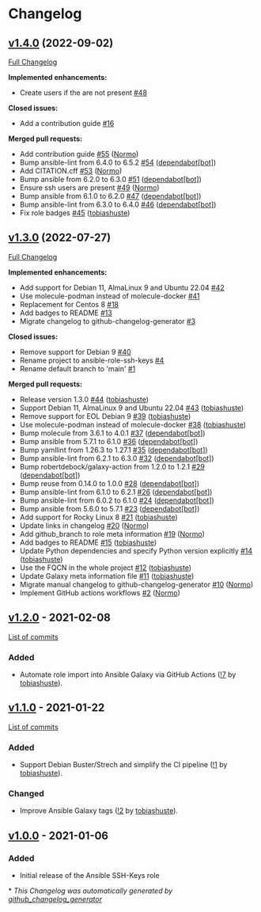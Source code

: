 # Changelog

## [v1.4.0](https://github.com/hifis-net/ansible-role-ssh-keys/tree/v1.4.0) (2022-09-02)

[Full Changelog](https://github.com/hifis-net/ansible-role-ssh-keys/compare/v1.3.0...v1.4.0)

**Implemented enhancements:**

- Create users if the are not present [\#48](https://github.com/hifis-net/ansible-role-ssh-keys/issues/48)

**Closed issues:**

- Add a contribution guide [\#16](https://github.com/hifis-net/ansible-role-ssh-keys/issues/16)

**Merged pull requests:**

- Add contribution guide [\#55](https://github.com/hifis-net/ansible-role-ssh-keys/pull/55) ([Normo](https://github.com/Normo))
- Bump ansible-lint from 6.4.0 to 6.5.2 [\#54](https://github.com/hifis-net/ansible-role-ssh-keys/pull/54) ([dependabot[bot]](https://github.com/apps/dependabot))
- Add CITATION.cff [\#53](https://github.com/hifis-net/ansible-role-ssh-keys/pull/53) ([Normo](https://github.com/Normo))
- Bump ansible from 6.2.0 to 6.3.0 [\#51](https://github.com/hifis-net/ansible-role-ssh-keys/pull/51) ([dependabot[bot]](https://github.com/apps/dependabot))
- Ensure ssh users are present [\#49](https://github.com/hifis-net/ansible-role-ssh-keys/pull/49) ([Normo](https://github.com/Normo))
- Bump ansible from 6.1.0 to 6.2.0 [\#47](https://github.com/hifis-net/ansible-role-ssh-keys/pull/47) ([dependabot[bot]](https://github.com/apps/dependabot))
- Bump ansible-lint from 6.3.0 to 6.4.0 [\#46](https://github.com/hifis-net/ansible-role-ssh-keys/pull/46) ([dependabot[bot]](https://github.com/apps/dependabot))
- Fix role badges [\#45](https://github.com/hifis-net/ansible-role-ssh-keys/pull/45) ([tobiashuste](https://github.com/tobiashuste))

## [v1.3.0](https://github.com/hifis-net/ansible-role-ssh-keys/tree/v1.3.0) (2022-07-27)

[Full Changelog](https://github.com/hifis-net/ansible-role-ssh-keys/compare/v1.2.0...v1.3.0)

**Implemented enhancements:**

- Add support for Debian 11, AlmaLinux 9 and Ubuntu 22.04 [\#42](https://github.com/hifis-net/ansible-role-ssh-keys/issues/42)
- Use molecule-podman instead of molecule-docker [\#41](https://github.com/hifis-net/ansible-role-ssh-keys/issues/41)
- Replacement for Centos 8 [\#18](https://github.com/hifis-net/ansible-role-ssh-keys/issues/18)
- Add badges to README [\#13](https://github.com/hifis-net/ansible-role-ssh-keys/issues/13)
- Migrate changelog to github-changelog-generator [\#3](https://github.com/hifis-net/ansible-role-ssh-keys/issues/3)

**Closed issues:**

- Remove support for Debian 9 [\#40](https://github.com/hifis-net/ansible-role-ssh-keys/issues/40)
- Rename project to ansible-role-ssh-keys [\#4](https://github.com/hifis-net/ansible-role-ssh-keys/issues/4)
- Rename default branch to 'main' [\#1](https://github.com/hifis-net/ansible-role-ssh-keys/issues/1)

**Merged pull requests:**

- Release version 1.3.0 [\#44](https://github.com/hifis-net/ansible-role-ssh-keys/pull/44) ([tobiashuste](https://github.com/tobiashuste))
- Support Debian 11, AlmaLinux 9 and Ubuntu 22.04 [\#43](https://github.com/hifis-net/ansible-role-ssh-keys/pull/43) ([tobiashuste](https://github.com/tobiashuste))
- Remove support for EOL Debian 9 [\#39](https://github.com/hifis-net/ansible-role-ssh-keys/pull/39) ([tobiashuste](https://github.com/tobiashuste))
- Use molecule-podman instead of molecule-docker [\#38](https://github.com/hifis-net/ansible-role-ssh-keys/pull/38) ([tobiashuste](https://github.com/tobiashuste))
- Bump molecule from 3.6.1 to 4.0.1 [\#37](https://github.com/hifis-net/ansible-role-ssh-keys/pull/37) ([dependabot[bot]](https://github.com/apps/dependabot))
- Bump ansible from 5.7.1 to 6.1.0 [\#36](https://github.com/hifis-net/ansible-role-ssh-keys/pull/36) ([dependabot[bot]](https://github.com/apps/dependabot))
- Bump yamllint from 1.26.3 to 1.27.1 [\#35](https://github.com/hifis-net/ansible-role-ssh-keys/pull/35) ([dependabot[bot]](https://github.com/apps/dependabot))
- Bump ansible-lint from 6.2.1 to 6.3.0 [\#32](https://github.com/hifis-net/ansible-role-ssh-keys/pull/32) ([dependabot[bot]](https://github.com/apps/dependabot))
- Bump robertdebock/galaxy-action from 1.2.0 to 1.2.1 [\#29](https://github.com/hifis-net/ansible-role-ssh-keys/pull/29) ([dependabot[bot]](https://github.com/apps/dependabot))
- Bump reuse from 0.14.0 to 1.0.0 [\#28](https://github.com/hifis-net/ansible-role-ssh-keys/pull/28) ([dependabot[bot]](https://github.com/apps/dependabot))
- Bump ansible-lint from 6.1.0 to 6.2.1 [\#26](https://github.com/hifis-net/ansible-role-ssh-keys/pull/26) ([dependabot[bot]](https://github.com/apps/dependabot))
- Bump ansible-lint from 6.0.2 to 6.1.0 [\#24](https://github.com/hifis-net/ansible-role-ssh-keys/pull/24) ([dependabot[bot]](https://github.com/apps/dependabot))
- Bump ansible from 5.6.0 to 5.7.1 [\#23](https://github.com/hifis-net/ansible-role-ssh-keys/pull/23) ([dependabot[bot]](https://github.com/apps/dependabot))
- Add support for Rocky Linux 8 [\#21](https://github.com/hifis-net/ansible-role-ssh-keys/pull/21) ([tobiashuste](https://github.com/tobiashuste))
- Update links in changelog [\#20](https://github.com/hifis-net/ansible-role-ssh-keys/pull/20) ([Normo](https://github.com/Normo))
- Add github\_branch to role meta information [\#19](https://github.com/hifis-net/ansible-role-ssh-keys/pull/19) ([Normo](https://github.com/Normo))
- Add badges to README [\#15](https://github.com/hifis-net/ansible-role-ssh-keys/pull/15) ([tobiashuste](https://github.com/tobiashuste))
- Update Python dependencies and specify Python version explicitly [\#14](https://github.com/hifis-net/ansible-role-ssh-keys/pull/14) ([tobiashuste](https://github.com/tobiashuste))
- Use the FQCN in the whole project [\#12](https://github.com/hifis-net/ansible-role-ssh-keys/pull/12) ([tobiashuste](https://github.com/tobiashuste))
- Update Galaxy meta information file [\#11](https://github.com/hifis-net/ansible-role-ssh-keys/pull/11) ([tobiashuste](https://github.com/tobiashuste))
- Migrate manual changelog to github-changelog-generator [\#10](https://github.com/hifis-net/ansible-role-ssh-keys/pull/10) ([Normo](https://github.com/Normo))
- Implement GitHub actions workflows [\#2](https://github.com/hifis-net/ansible-role-ssh-keys/pull/2) ([Normo](https://github.com/Normo))

## [v1.2.0](https://github.com/hifis-net/ansible-role-ssh-keys/releases/tag/v1.2.0) - 2021-02-08

[List of commits](https://github.com/hifis-net/ansible-role-ssh-keys/compare/v1.1.0...v1.2.0)

### Added

- Automate role import into Ansible Galaxy via GitHub Actions
  ([!7](https://gitlab.com/hifis/ansible/ssh-keys/-/merge_requests/7)
  by [tobiashuste](https://gitlab.com/tobiashuste)).

## [v1.1.0](https://github.com/hifis-net/ansible-role-ssh-keys/releases/tag/v1.1.0) - 2021-01-22

[List of commits](https://github.com/hifis-net/ansible-role-ssh-keys/compare/v1.0.0...v1.1.0)

### Added
- Support Debian Buster/Strech and simplify the CI pipeline
  ([!1](https://gitlab.com/hifis/ansible/ssh-keys/-/merge_requests/1)
  by [tobiashuste](https://gitlab.com/tobiashuste)).

### Changed
- Improve Ansible Galaxy tags
  ([!2](https://gitlab.com/hifis/ansible/ssh-keys/-/merge_requests/2)
  by [tobiashuste](https://gitlab.com/tobiashuste)).

## [v1.0.0](https://github.com/hifis-net/ansible-role-ssh-keys/releases/tag/v1.0.0) - 2021-01-06

### Added
- Initial release of the Ansible SSH-Keys role


\* *This Changelog was automatically generated by [github_changelog_generator](https://github.com/github-changelog-generator/github-changelog-generator)*
